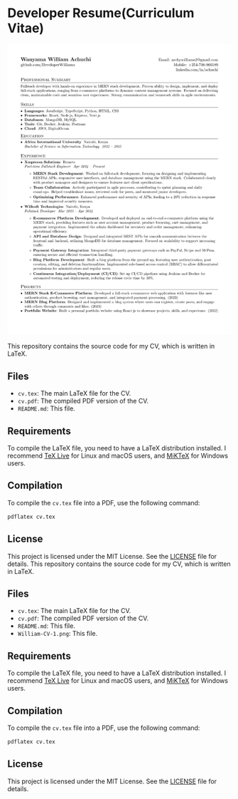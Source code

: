 #  Developer Resume(Curriculum Vitae)
![William's CV](William-CV-1.png)

This repository contains the source code for my CV, which is written in LaTeX.

## Files

- `cv.tex`: The main LaTeX file for the CV.
- `cv.pdf`: The compiled PDF version of the CV.
- `README.md`: This file.

## Requirements

To compile the LaTeX file, you need to have a LaTeX distribution installed. I recommend [TeX Live](https://www.tug.org/texlive/) for Linux and macOS users, and [MiKTeX](https://miktex.org/) for Windows users.

## Compilation

To compile the `cv.tex` file into a PDF, use the following command:

```sh
pdflatex cv.tex
```

## License

This project is licensed under the MIT License. See the [LICENSE](LICENSE) file for details.
This repository contains the source code for my CV, which is written in LaTeX.

## Files

- `cv.tex`: The main LaTeX file for the CV.
- `cv.pdf`: The compiled PDF version of the CV.
- `README.md`: This file.
- `William-CV-1.png`: This file.

## Requirements

To compile the LaTeX file, you need to have a LaTeX distribution installed. I recommend [TeX Live](https://www.tug.org/texlive/) for Linux and macOS users, and [MiKTeX](https://miktex.org/) for Windows users.

## Compilation

To compile the `cv.tex` file into a PDF, use the following command:

```sh
pdflatex cv.tex
```

## License

This project is licensed under the MIT License. See the [LICENSE](LICENSE) file for details.